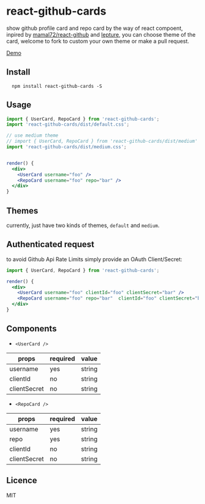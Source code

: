 # react-github-cards
  show github profile card and repo card by the way of react compoent, inpired by [mamal72/react-github](https://github.com/mamal72/react-github) and [lepture](https://github.com/lepture/github-cards), you can choose theme of the card,  welcome to fork to custom your own theme or make a pull request.

[Demo](http://jkvim.github.io/react-github-cards)

## Install
      npm install react-github-cards -S  
  
## Usage
```jsx
import { UserCard, RepoCard } from 'react-github-cards';
import 'react-github-cards/dist/default.css';

// use medium theme
// import { UserCard, RepoCard } from 'react-github-cards/dist/medium'
import 'react-github-cards/dist/medium.css';


render() {
  <div>
    <UserCard username="foo" />
    <RepoCard username="foo" repo="bar" />
  </div>
}
```

## Themes
  currently, just have two kinds of themes, `default` and `medium`. 

## Authenticated request

to avoid Github Api Rate Limits simply provide an OAuth Client/Secret:

```jsx
import { UserCard, RepoCard } from 'react-github-cards';

render() {
  <div>
    <UserCard username="foo" clientId="foo" clientSecret="bar" />
    <RepoCard username="foo" repo="bar"  clientId="foo" clientSecret="bar"/>
  </div>
}
```

## Components
- `<UserCard />`

|props   | required| value |
|--------|---------|-------|
|username| yes     | string|
|clientId| no     | string|
|clientSecret| no     | string|

- `<RepoCard />`

|props   | required| value |
|--------|---------|-------|
|username| yes     | string|
|repo    | yes     | string|
|clientId| no     | string|
|clientSecret| no     | string|


## Licence
 MIT
